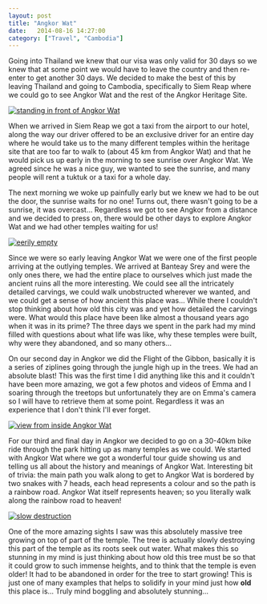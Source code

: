 ```yaml
---
layout: post
title: "Angkor Wat"
date:   2014-08-16 14:27:00
category: ["Travel", "Cambodia"]
---
```


Going into Thailand we knew that our visa was only valid for 30 days so we knew that at some point we would have to leave the country and then re-enter to get another 30 days. We decided to make the best of this by leaving Thailand and going to Cambodia, specifically to Siem Reap where we could go to see Angkor Wat and the rest of the Angkor Heritage Site.

[![standing in front of Angkor Wat](http://i.imgur.com/acR4vbwl.jpg)](http://i.imgur.com/acR4vbw.jpg)

When we arrived in Siem Reap we got a taxi from the airport to our hotel, along the way our driver offered to be an exclusive driver for an entire day where he would take us to the many different temples within the heritage site that are too far to walk to (about 45 km from Angkor Wat) and that he would pick us up early in the morning to see sunrise over Angkor Wat. We agreed since he was a nice guy, we wanted to see the sunrise, and many people will rent a tuktuk or a taxi for a whole day.

The next morning we woke up painfully early but we knew we had to be out the door, the sunrise waits for no one! Turns out, there wasn't going to be a sunrise, it was overcast... Regardless we got to see Angkor from a distance and we decided to press on, there would be other days to explore Angkor Wat and we had other temples waiting for us!

[![eerily empty](http://i.imgur.com/TSYXfuJl.jpg)](http://i.imgur.com/TSYXfuJ.jpg)

Since we were so early leaving Angkor Wat we were one of the first people arriving at the outlying temples. We arrived at Banteay Srey and were the only ones there, we had the entire place to ourselves which just made the ancient ruins all the more interesting. We could see all the intricately detailed carvings, we could walk unobstructed wherever we wanted, and we could get a sense of how ancient this place was... While there I couldn't stop thinking about how old this city was and yet how detailed the carvings were. What would this place have been like almost a thousand years ago when it was in its prime? The three days we spent in the park had my mind filled with questions about what life was like, why these temples were built, why were they abandoned, and so many others...

On our second day in Angkor we did the Flight of the Gibbon, basically it is a series of ziplines going through the jungle high up in the trees. We had an absolute blast! This was the first time I did anything like this and it couldn't have been more amazing, we got a few photos and videos of Emma and I soaring through the treetops but unfortunately they are on Emma's camera so I will have to retrieve them at some point. Regardless it was an experience that I don't think I'll ever forget.

[![view from inside Angkor Wat](http://i.imgur.com/hh47X0dl.jpg)](http://i.imgur.com/hh47X0d.jpg)

For our third and final day in Angkor we decided to go on a 30-40km bike ride through the park hitting up as many temples as we could. We started with Angkor Wat where we got a wonderful tour guide showing us and telling us all about the history and meanings of Angkor Wat. Interesting bit of trivia: the main path you walk along to get to Angkor Wat is bordered by two snakes with 7 heads, each head represents a colour and so the path is a rainbow road. Angkor Wat itself represents heaven; so you literally walk along the rainbow road to heaven!

[![slow destruction](http://i.imgur.com/AtB9uTXl.jpg)](http://i.imgur.com/AtB9uTX.jpg)

One of the more amazing sights I saw was this absolutely massive tree growing on top of part of the temple. The tree is actually slowly destroying this part of the temple as its roots seek out water. What makes this so stunning in my mind is just thinking about how old this tree must be so that it could grow to such immense heights, and to think that the temple is even older! It had to be abandoned in order for the tree to start growing! This is just one of many examples that helps to solidify in your mind just how **old** this place is... Truly mind boggling and absolutely stunning...
